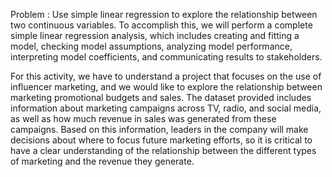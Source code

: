 Problem : 
Use simple linear regression to explore the relationship between two continuous variables. To accomplish this, we will perform a complete simple linear regression analysis, which includes creating and fitting a model, checking model assumptions, analyzing model performance, interpreting model coefficients, and communicating results to stakeholders.

For this activity, we have to understand a project that focuses on the use of influencer marketing, and we would like to explore the relationship between marketing promotional budgets and sales. The dataset provided includes information about marketing campaigns across TV, radio, and social media, as well as how much revenue in sales was generated from these campaigns. Based on this information, leaders in the company will make decisions about where to focus future marketing efforts, so it is critical to have a clear understanding of the relationship between the different types of marketing and the revenue they generate.
